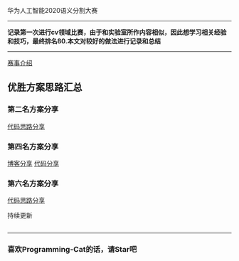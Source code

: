 华为人工智能2020语义分割大赛
***
**记录第一次进行cv领域比赛，由于和实验室所作内容相似，因此想学习相关经验和技巧，最终排名80.本文对较好的做法进行记录和总结**
***
[赛事介绍](https://competition.huaweicloud.com/information/1000041322/introduction)

## 优胜方案思路汇总
### 第二名方案分享
[代码思路分享](https://github.com/liaochengcsu/road_segmentation_pytorch)

### 第四名方案分享
[博客分享](https://blog.csdn.net/HX_Image/article/details/111740705)
[代码分享](https://github.com/Hsomething/2020_huawei_road_segmetation)

### 第六名方案分享
[代码思路分享](https://github.com/InchSoup/HWCC2020_RS_segmentation)

持续更新

## 
***
### **喜欢Programming-Cat的话，请Star吧**
